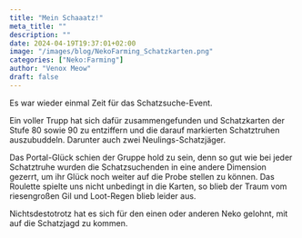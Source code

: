 ```yaml
---
title: "Mein Schaaatz!"
meta_title: ""
description: ""
date: 2024-04-19T19:37:01+02:00
image: "/images/blog/NekoFarming_Schatzkarten.png"
categories: ["Neko:Farming"]
author: "Venox Meow"
draft: false
---
```


Es war wieder einmal Zeit für das Schatzsuche-Event.

Ein voller Trupp hat sich dafür zusammengefunden und Schatzkarten der Stufe 80 sowie 90 zu entziffern und die darauf markierten Schatztruhen auszubuddeln. Darunter auch zwei Neulings-Schatzjäger. 

Das Portal-Glück schien der Gruppe hold zu sein, denn so gut wie bei jeder Schatztruhe wurden die Schatzsuchenden in eine andere Dimension gezerrt, um ihr Glück noch weiter auf die Probe stellen zu können. Das Roulette spielte uns nicht unbedingt in die Karten, so blieb der Traum vom riesengroßen Gil und Loot-Regen blieb leider aus. 

Nichtsdestotrotz hat es sich für den einen oder anderen Neko gelohnt, mit auf die Schatzjagd zu kommen.